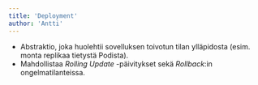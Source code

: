 ```yaml
---
title: 'Deployment'
author: 'Antti'
---
```


- Abstraktio, joka huolehtii sovelluksen toivotun tilan ylläpidosta (esim. monta replikaa tietystä Podista).  
- Mahdollistaa *Rolling Update* -päivitykset sekä *Rollback*:in ongelmatilanteissa.